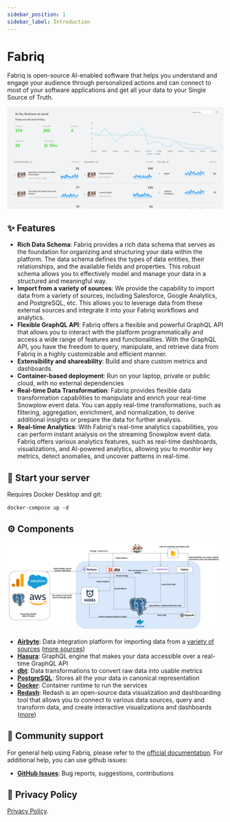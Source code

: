 ```yaml
---
sidebar_position: 1
sidebar_label: Introduction
---
```


# Fabriq

Fabriq is open-source AI-enabled software that helps you understand and engage your audience through personalized actions and can connect to most of your software applications and get all your data to your Single Source of Truth.

<div align="center">

![Bar Chart](/img/overview_.png)

</div>

## ✨ Features

- **Rich Data Schema**: Fabriq provides a rich data schema that serves as the foundation for organizing and structuring your data within the platform. The data schema defines the types of data entities, their relationships, and the available fields and properties. This robust schema allows you to effectively model and manage your data in a structured and meaningful way.
- **Import from a variety of sources**: We provide the capability to import data from a variety of sources, including Salesforce, Google Analytics, and PostgreSQL, etc. This allows you to leverage data from these external sources and integrate it into your Fabriq workflows and analytics.
- **Flexible GraphQL API**: Fabriq offers a flexible and powerful GraphQL API that allows you to interact with the platform programmatically and access a wide range of features and functionalities. With the GraphQL API, you have the freedom to query, manipulate, and retrieve data from Fabriq in a highly customizable and efficient manner.
- **Extensibility and shareability**: Build and share custom metrics and dashboards.
- **Container-based deployment**: Run on your laptop, private or public cloud, with no external dependencies
- **Real-time Data Transformation**: Fabriq provides flexible data transformation capabilities to manipulate and enrich your real-time Snowplow event data. You can apply real-time transformations, such as filtering, aggregation, enrichment, and normalization, to derive additional insights or prepare the data for further analysis.
- **Real-time Analytics**: With Fabriq's real-time analytics capabilities, you can perform instant analysis on the streaming Snowplow event data. Fabriq offers various analytics features, such as real-time dashboards, visualizations, and AI-powered analytics, allowing you to monitor key metrics, detect anomalies, and uncover patterns in real-time.

## 🏁 Start your server

Requires Docker Desktop and git:
```
docker-compose up -d
```

## ⚙️ Components

![Architecture](/img/data_modal_new.png)

- **[Airbyte](https://airbyte.com)**: Data integration platform for importing data from a [variety of sources](https://github.com/fabriq-labs/content-frontend) ([more sources](https://github.com/airbytehq/airbyte/tree/master/airbyte-integrations/connectors))
- **[Hasura](https://hasura.io)**: GraphQL engine that makes your data accessible over a real-time GraphQL API
- **[dbt](https://www.getdbt.com)**: Data transformations to convert raw data into usable metrics
- **[PostgreSQL](https://www.postgresql.org)**: Stores all the your data in canonical representation
- **[Docker](https://www.docker.com)**: Container runtime to run the services
- **[Redash](https://www.docker.com)**: Redash is an open-source data visualization and dashboarding tool that allows you to connect to various data sources, query and transform data, and create interactive visualizations and dashboards ([more](https://github.com/getredash/redash))

## 🤗 Community support

For general help using Fabriq, please refer to the [official documentation](https://github.com/fabriq-labs). For additional help, you can use github issues:

- **[GitHub Issues](https://github.com/fabriq-labs/fabriq-platform/issues)**: Bug reports, suggestions, contributions

## 📜 Privacy Policy

[Privacy Policy](https://website.stg.getfabriq.com/privacy-policy).

